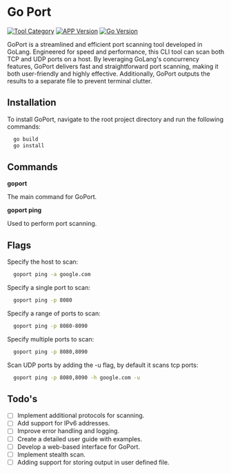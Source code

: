 # Go Port

[![Tool Category](https://badgen.net/badge/Tool/Port%20Scanner/black)](https://github.com/nxenon/port-scanner-go)
[![APP Version](https://badgen.net/badge/Version/v1.1/red)](https://github.com/nxenon/port-scanner-go)
[![Go Version](https://badgen.net/badge/Go/1.13/blue)](https://golang.org/doc/go1.21.3)

GoPort is a streamlined and efficient port scanning tool developed in GoLang. Engineered for speed and performance, this CLI tool can scan both TCP and UDP ports on a host. By leveraging GoLang's concurrency features, GoPort delivers fast and straightforward port scanning, making it both user-friendly and highly effective. Additionally, GoPort outputs the results to a separate file to prevent terminal clutter.

## Installation

To install GoPort, navigate to the root project directory and run the following commands:

```bash
  go build
  go install
```

## Commands

**goport**

The main command for GoPort.

**goport ping**

Used to perform port scanning.

## Flags

Specify the host to scan:

```bash
  goport ping -a google.com
```

Specify a single port to scan:

```bash
  goport ping -p 8080
```

Specify a range of ports to scan:

```bash
  goport ping -p 8080-8090
```

Specify multiple ports to scan:

```bash
  goport ping -p 8080,8090
```

Scan UDP ports by adding the -u flag, by default it scans tcp ports:

```bash
  goport ping -p 8080,8090 -h google.com -u
```

## Todo's

- [ ] Implement additional protocols for scanning.
- [ ] Add support for IPv6 addresses.
- [ ] Improve error handling and logging.
- [ ] Create a detailed user guide with examples.
- [ ] Develop a web-based interface for GoPort.
- [ ] Implement stealth scan.
- [ ] Adding support for storing output in user defined file.
